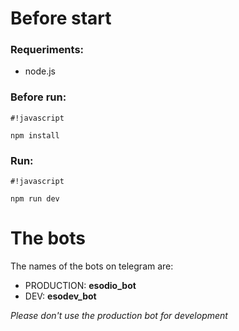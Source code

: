 # Before start #
### Requeriments: ###
* node.js

### Before run: ###

```
#!javascript

npm install
```

 
### Run: ###
```
#!javascript

npm run dev
```

# The bots #
The names of the bots on telegram are:

* PRODUCTION: **esodio_bot**
* DEV: **esodev_bot**
 
*Please don't use the production bot for development*